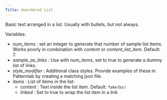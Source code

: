 ```yaml
---
Title: Unordered List
---
```


Basic text arranged in a list. Usually with bullets, but not always.

Variables:

* _num_items_ : set an integer to generate that number of sample list items. Works poorly in combination with _content_ or _content_list_item_. Default: 7.
* _sample_as_links_ : Use with _num_items_, set to true to generate a dummy list of links.
* _style_modifier_ : Additional class styles. Provide examples of these in Patternlab by creating a matching json file.
* _items_ : List of items in the list:
	* _content_ : Text inside the list item. Default: `fake(bs)`
	* _linked_ : Set to true to wrap the list item in a link


